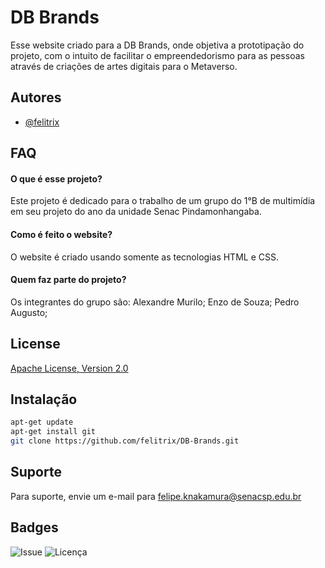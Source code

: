# DB Brands

Esse website criado para a DB Brands, onde objetiva a prototipação do projeto, com o intuito de  facilitar o empreendedorismo para as pessoas através de criações de artes digitais para o Metaverso.
## Autores

- [@felitrix](https://github.com/felitrix)
## FAQ

#### O que é esse projeto?

Este projeto é dedicado para o trabalho de um grupo do 1°B de multimídia em seu projeto do ano da unidade Senac Pindamonhangaba.

#### Como é feito o website?

O website é criado usando somente as tecnologias HTML e CSS.

#### Quem faz parte do projeto?

Os integrantes do grupo são: Alexandre Murilo; Enzo de Souza; Pedro Augusto; 
## License

[Apache License, Version 2.0](https://opensource.org/licenses/Apache-2.0)


## Instalação
```bash
apt-get update
apt-get install git
git clone https://github.com/felitrix/DB-Brands.git
```
    
## Suporte

Para suporte, envie um e-mail para felipe.knakamura@senacsp.edu.br


## Badges
![Issue](https://img.shields.io/github/issues/felitrix/DB-Brands)
![Licença](https://img.shields.io/hexpm/l/apa)
